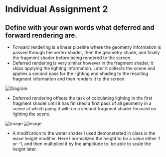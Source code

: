 # Individual Assignment 2
 
## Define with your own words what deferred and forward rendering are.
- Forward rendering is a linear pipeline where the geometry information is passed through the vertex shader, then the geometry shade, and finally the fragment shader before being rendered to the screen.
- Deferred rendering is very similar however in the fragment shader, it skips applying the lighting information. Later it collects the scene and applies a second pass for the lighting and shading to the resulting fragment information and then renders it to the screen.

![Diagram](https://user-images.githubusercontent.com/88565667/228295700-d5f0fa64-47fb-4f6c-a000-69fd042c661c.png)
- Deferred rendering offsets the task of calculating lighting in the first fragment shader until it has finished a first pass of all geometry in a scene at which poing it will run a second fragment shader focused on lighting the scene.

![image](https://user-images.githubusercontent.com/88565667/228310165-cc42fca3-cb26-486e-9bb7-8b971b59db6d.png)
![image](https://user-images.githubusercontent.com/88565667/228311712-a55bd665-f3fd-4ac4-b0fb-06989088fd4c.png)
- A modifcation to the water shader I used demonstarted in class is the wave height modifier. Here I normalized the height to be a value either 1 or -1, and then multiplied it by the amplitude to. be able to scale the height later. 
